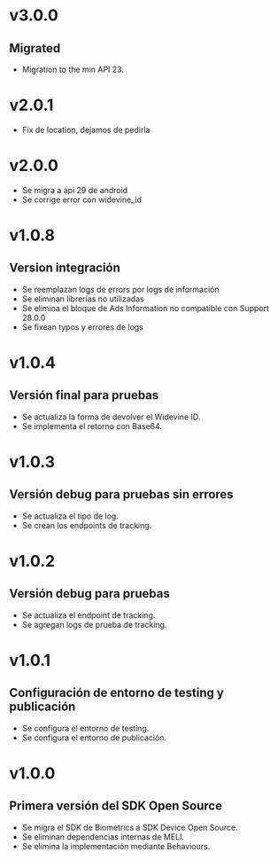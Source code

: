 # v3.0.0
## Migrated
- Migration to the min API 23.

# v2.0.1
- Fix de location, dejamos de pedirla

# v2.0.0
- Se migra a api 29 de android
- Se corrige error con widevine_id

# v1.0.8
## Version integración
- Se reemplazan logs de errors por logs de información
- Se eliminan librerías no utilizadas
- Se elimina el bloque de Ads Information no compatible con Support 28.0.0
- Se fixean typos y errores de logs

# v1.0.4
## Versión final para pruebas
- Se actualiza la forma de devolver el Widevine ID.
- Se implementa el retorno con Base64.

# v1.0.3
## Versión debug para pruebas sin errores
- Se actualiza el tipo de log.
- Se crean los endpoints de tracking.

# v1.0.2
## Versión debug para pruebas
- Se actualiza el endpoint de tracking.
- Se agregan logs de prueba de tracking.

# v1.0.1
## Configuración de entorno de testing y publicación
- Se configura el entorno de testing.
- Se configura el entorno de publicación.

# v1.0.0
## Primera versión del SDK Open Source
- Se migra el SDK de Biometrics a SDK Device Open Source.
- Se eliminan dependencias internas de MELI.
- Se elimina la implementación mediante Behaviours.
